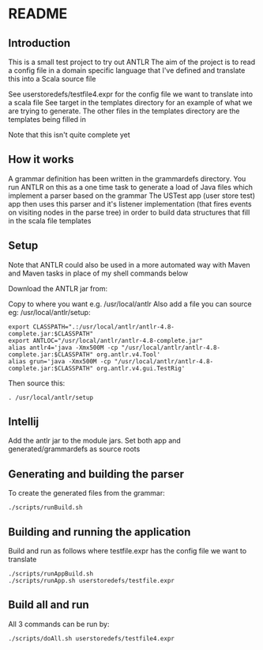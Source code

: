 # README

## Introduction
This is a small test project to try out ANTLR
The aim of the project is to read a config file in a domain specific language that I've defined and translate this into a Scala source file

See userstoredefs/testfile4.expr for the config file we want to translate into a scala file 
See target in the templates directory for an example of what we are trying to generate. 
The other files in the templates directory are the templates being filled in

Note that this isn't quite complete yet 

## How it works ##
A grammar definition has been written in the grammardefs directory.
You run ANTLR on this as a one time task to generate a load of Java files which implement a parser based on the grammar
The USTest app (user store test) app then uses this parser and it's listener implementation (that fires events on visiting nodes in the parse tree)
in order to build data structures that fill in the scala file templates 

## Setup

Note that ANTLR could also be used in a more automated way with Maven and Maven tasks in place of my shell commands below

Download the ANTLR jar from:

Copy to where you want e.g. /usr/local/antlr
Also add a file you can source eg: /usr/local/antlr/setup:

```
export CLASSPATH=".:/usr/local/antlr/antlr-4.8-complete.jar:$CLASSPATH"
export ANTLOC="/usr/local/antlr/antlr-4.8-complete.jar"
alias antlr4='java -Xmx500M -cp "/usr/local/antlr/antlr-4.8-complete.jar:$CLASSPATH" org.antlr.v4.Tool'
alias grun='java -Xmx500M -cp "/usr/local/antlr/antlr-4.8-complete.jar:$CLASSPATH" org.antlr.v4.gui.TestRig'
```
Then source this:
```
. /usr/local/antlr/setup
```


## Intellij
Add the antlr jar to the module jars.
Set both app and generated/grammardefs as source roots  

## Generating and building the parser
To create the generated files from the grammar:
```
./scripts/runBuild.sh 
```

## Building and running the application
Build and run as follows where testfile.expr has the config file we want to translate
```
./scripts/runAppBuild.sh
./scripts/runApp.sh userstoredefs/testfile.expr
```

## Build all and run
All 3 commands can be run by: 
```
./scripts/doAll.sh userstoredefs/testfile4.expr
```